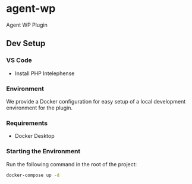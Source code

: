 # agent-wp

Agent WP Plugin

## Dev Setup

### VS Code

- Install PHP Intelephense

### Environment

We provide a Docker configuration for easy setup of a local development environment for the plugin.

### Requirements

- Docker Desktop

### Starting the Environment

Run the following command in the root of the project:

```bash
docker-compose up -d
```
